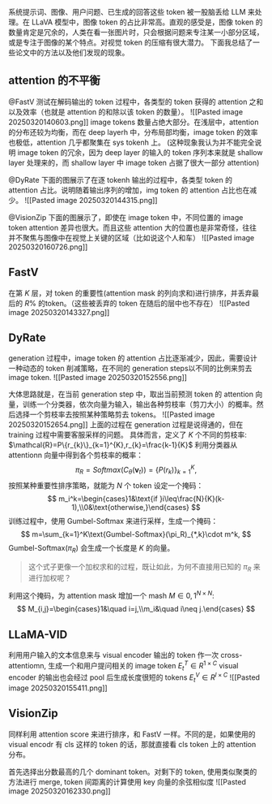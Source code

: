 
系统提示词、图像、用户问题、已生成的回答这些 token 被一股脑丢给 LLM 来处理。在 LLaVA 模型中，图像 token 的占比非常高。直观的感受是，图像 token 的数量肯定是冗余的，人类在看一张图片时，只会根据问题来专注某一小部分区域，或是专注于图像的某个特点。对视觉 token 的压缩有很大潜力。
下面我总结了一些论文中的方法以及他们发现的现象。

## attention 的不平衡
@FastV
测试在解码输出的 token 过程中，各类型的 token 获得的 attention 之和以及效率（也就是 attention 的和除以该 token 的数量）。
![[Pasted image 20250320140603.png]]
image tokens 数量占绝大部分。在浅层中，attention 的分布还较为均衡，而在 deep layerh 中，分布局部均衡，image token 的效率也极低，attention 几乎都聚集在 sys tokenh 上。
(这种现象我认为并不能完全说明 image token 的冗余，因为 deep layer 的输入的 token 序列本来就是 shallow layer 处理来的，而 shallow layer 中 image token 占据了很大一部分 attention)

@DyRate
下面的图展示了在逐 tokenh 输出的过程中，各类型 token 的 attention 占比。说明随着输出序列的增加，img token 的 attention 占比也在减少。
![[Pasted image 20250320144315.png]]

@VisionZip
下面的图展示了，即使在 image token 中，不同位置的 image token attention 差异也很大。而且这些 attention 大的位置也是非常奇怪，往往并不聚焦与图像中在视觉上关键的区域（比如说这个人和车）
![[Pasted image 20250320160726.png]]

## FastV
在第 $K$ 层，对 token 的重要性(attention mask 的列向求和)进行排序，并丢弃最后的 $R\%$ 的token。（这些被丢弃的 token 在随后的层中也不存在）
![[Pasted image 20250320143327.png]] 
## DyRate
generation 过程中，image token 的 attention 占比逐渐减少，因此，需要设计一种动态的 token 削减策略，在不同的 generation steps以不同的比例来剪去 image token.
![[Pasted image 20250320152556.png]]

大体思路就是，在当前 generation step 中，取出当前预测 token 的 attention 向量，训练一个分类器，依次向量为输入，输出各种剪枝率（剪刀大小）的概率。然后选择一个剪枝率去按照某种策略剪去 tokens。
![[Pasted image 20250320152654.png]]
上面的过程在 generation 过程是说得通的，但在 training 过程中需要客服采样的问题。
具体而言，定义了 $K$ 个不同的剪枝率: $\mathcal{R}=P\{r_{k}\}_{k=1}^{K},r_{k}=\frac{k-1}{K}$
利用分类器从 attentionn 向量中得到各个剪枝率的概率：
$$
\pi_R=Softmax(C_\theta(\mathbf{v}_t))=\{P(r_k)\}_{k=1}^K,
$$
按照某种重要性排序策略，就能为 $N$ 个 token 设定一个掩码：
$$
m_i^k=\begin{cases}1&\text{if }i\leq\frac{N}{K}(k-1),\\0&\text{otherwise,}\end{cases}
$$
训练过程中，使用 Gumbel-Softmax 来进行采样，生成一个掩码：
$$
m=\sum_{k=1}^K\text{Gumbel-Softmax}(\pi_R)_{*,k}\cdot m^k,
$$
$\text{Gumbel-Softmax}(\pi_R)$ 会生成一个长度是 $K$ 的向量。
> 这个式子更像一个加权求和的过程，既让如此，为何不直接用已知的 $\pi_{R}$ 来进行加权呢？

利用这个掩码，为 attention mask 增加一个 mash $M \in {0,1}^{N\times N}$:
$$
M_{i,j}=\begin{cases}1&\quad i=j,\\m_i&\quad i\neq j.\end{cases}
$$

## LLaMA-VID
利用用户输入的文本信息来与 visual encoder 输出的 token 作一次 cross-attentiomn, 生成一个和用户提问相关的 image token $E_{t}^{T}\in R^{1\times C}$
 visual encoder 的输出也会经过 pool 后生成长度很短的 tokens $E_{t}^{V}\in R^{{l\times C}}$
![[Pasted image 20250320155411.png]]
## VisionZip
同样利用 attention score 来进行排序，和 FastV 一样。不同的是，如果使用的 visual encodr 有 cls 这样的 token 的话，那就直接看 cls token 上的 attention 分布。

首先选择出分数最高的几个 dominant token。对剩下的 token, 使用类似聚类的方法进行 merge, token 间距离的计算使用 key 向量的余弦相似度
![[Pasted image 20250320162330.png]]